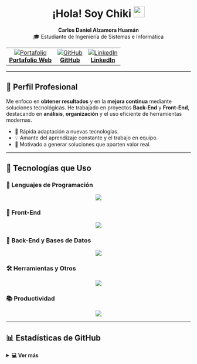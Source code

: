 <h1 align="center">
  ¡Hola! Soy <strong>Chiki</strong>
  <img src="https://media.giphy.com/media/hvRJCLFzcasrR4ia7z/giphy.gif" width="30">
</h1>

<p align="center">
  <strong>Carlos Daniel Alzamora Huamán</strong><br />
  🎓 Estudiante de Ingeniería de Sistemas e Informática
</p>

<table align="center">
  <tr>
    <td align="center">
      <a href="https://portafolio-react-vite.vercel.app/" target="_blank">
        <img src="https://img.icons8.com/bubbles/50/000000/web.png" alt="Portafolio"/><br />
        <strong>Portafolio Web</strong>
      </a>
    </td>
    <td align="center">
      <a href="https://github.com/Chiki738" target="_blank">
        <img src="https://img.icons8.com/bubbles/50/000000/github.png" alt="GitHub"/><br />
        <strong>GitHub</strong>
      </a>
    </td>
    <td align="center">
      <a href="https://www.linkedin.com/in/carlos-alzamora/" target="_blank">
        <img src="https://img.icons8.com/bubbles/50/000000/linkedin.png" alt="LinkedIn"/><br />
        <strong>LinkedIn</strong>
      </a>
    </td>
  </tr>
</table>

---

## 💼 Perfil Profesional

Me enfoco en **obtener resultados** y en la **mejora continua** mediante soluciones tecnológicas. 
He trabajado en proyectos **Back-End** y **Front-End**, destacando en **análisis**, **organización** y el uso eficiente de herramientas modernas.

- 🚀 Rápida adaptación a nuevas tecnologías.
- 💡 Amante del aprendizaje constante y el trabajo en equipo.
- 🌟 Motivado a generar soluciones que aporten valor real.

---

## 🧰 Tecnologías que Uso

### 🔹 Lenguajes de Programación
<p align="center">
  <img src="https://skillicons.dev/icons?i=java,js,ts,php" />
</p>

### 🎨 Front-End
<p align="center">
  <img src="https://skillicons.dev/icons?i=html,css,react,angular,bootstrap,vite" />
</p>

### 🔧 Back-End y Bases de Datos
<p align="center">
  <img src="https://skillicons.dev/icons?i=spring,laravel,mysql,postgres,mongodb,supabase" />
</p>

### 🛠️ Herramientas y Otros
<p align="center">
  <img src="https://skillicons.dev/icons?i=git,github,postman,docker" />
</p>

### 📚 Productividad
<p align="center">
  <img src="https://skillicons.dev/icons?i=notion,obsidian" />
</p>

---

## 📊 Estadísticas de GitHub

<details>
  <summary><b>💻 Ver más</b></summary>
  <br/>
  <p align="center">
    <img src="https://github-readme-stats.vercel.app/api?username=Chiki738&show_icons=true&theme=algolia" height="180px"/>
    <img src="https://github-readme-stats.vercel.app/api/top-langs/?username=Chiki738&layout=compact&theme=algolia" height="180px"/>
  </p>
</details>
